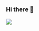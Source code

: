 ### Hi there 👋

![](https://github-readme-stats.vercel.app/api?username=kochizufan&count_private=true&show_icons=true&theme=gotham)

<!--
**kochizufan/kochizufan** is a ✨ _special_ ✨ repository because its `README.md` (this file) appears on your GitHub profile.

Here are some ideas to get you started:

- 🔭 I’m currently working on ...
- 🌱 I’m currently learning ...
- 👯 I’m looking to collaborate on ...
- 🤔 I’m looking for help with ...
- 💬 Ask me about ...
- 📫 How to reach me: ...
- 😄 Pronouns: ...
- ⚡ Fun fact: ...
-->
